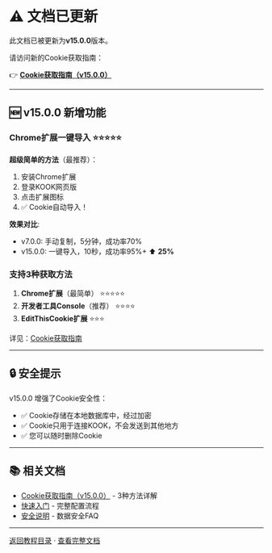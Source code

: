 # ⚠️ 文档已更新

此文档已被更新为**v15.0.0**版本。

请访问新的Cookie获取指南：

👉 **[Cookie获取指南（v15.0.0）](02-cookie-guide.md)**

---

## 🆕 v15.0.0 新增功能

### Chrome扩展一键导入 ⭐⭐⭐⭐⭐

**超级简单的方法**（最推荐）：

1. 安装Chrome扩展
2. 登录KOOK网页版
3. 点击扩展图标
4. ✅ Cookie自动导入！

**效果对比**:
- v7.0.0: 手动复制，5分钟，成功率70%
- v15.0.0: 一键导入，10秒，成功率95%+ ⬆️ **25%**

### 支持3种获取方法

1. **Chrome扩展**（最简单） ⭐⭐⭐⭐⭐
2. **开发者工具Console**（推荐） ⭐⭐⭐⭐
3. **EditThisCookie扩展** ⭐⭐⭐

详见：[Cookie获取指南](02-cookie-guide.md)

---

## 🔒 安全提示

v15.0.0 增强了Cookie安全性：

- ✅ Cookie存储在本地数据库中，经过加密
- ✅ Cookie只用于连接KOOK，不会发送到其他地方
- ✅ 您可以随时删除Cookie

---

## 📚 相关文档

- [Cookie获取指南（v15.0.0）](02-cookie-guide.md) - 3种方法详解
- [快速入门](01-quick-start.md) - 完整配置流程
- [安全说明](../用户手册.md#安全问题) - 数据安全FAQ

---

[返回教程目录](./README.md) · [查看完整文档](../README.md)
